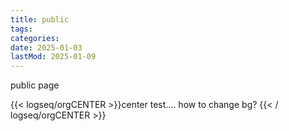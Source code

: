 ```yaml
---
title: public
tags:
categories:
date: 2025-01-03
lastMod: 2025-01-09
---
```

public page



{{< logseq/orgCENTER >}}center test.... how to change bg?
{{< / logseq/orgCENTER >}}






